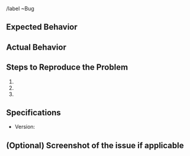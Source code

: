 /label ~Bug

## Expected Behavior


## Actual Behavior


## Steps to Reproduce the Problem

  1.
  2.
  3.

## Specifications

  - Version:


## (Optional) Screenshot of the issue if applicable
